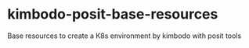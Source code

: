 # kimbodo-posit-base-resources
Base resources to create a K8s environment by kimbodo with posit tools

